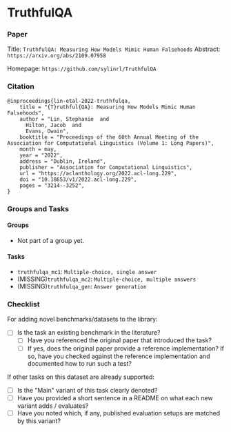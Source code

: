 # TruthfulQA

### Paper

Title: `TruthfulQA: Measuring How Models Mimic Human Falsehoods`
Abstract: `https://arxiv.org/abs/2109.07958`

Homepage: `https://github.com/sylinrl/TruthfulQA`

### Citation

```
@inproceedings{lin-etal-2022-truthfulqa,
    title = "{T}ruthful{QA}: Measuring How Models Mimic Human Falsehoods",
    author = "Lin, Stephanie  and
      Hilton, Jacob  and
      Evans, Owain",
    booktitle = "Proceedings of the 60th Annual Meeting of the Association for Computational Linguistics (Volume 1: Long Papers)",
    month = may,
    year = "2022",
    address = "Dublin, Ireland",
    publisher = "Association for Computational Linguistics",
    url = "https://aclanthology.org/2022.acl-long.229",
    doi = "10.18653/v1/2022.acl-long.229",
    pages = "3214--3252",
}
```

### Groups and Tasks

#### Groups

* Not part of a group yet.

#### Tasks

* `truthfulqa_mc1`: `Multiple-choice, single answer`
* (MISSING)`truthfulqa_mc2`: `Multiple-choice, multiple answers`
* (MISSING)`truthfulqa_gen`: `Answer generation`

### Checklist

For adding novel benchmarks/datasets to the library:

* [ ] Is the task an existing benchmark in the literature?
    * [ ] Have you referenced the original paper that introduced the task?
    * [ ] If yes, does the original paper provide a reference implementation? If so, have you checked against the reference implementation and documented how to run such a test?

If other tasks on this dataset are already supported:

* [ ] Is the "Main" variant of this task clearly denoted?
* [ ] Have you provided a short sentence in a README on what each new variant adds / evaluates?
* [ ] Have you noted which, if any, published evaluation setups are matched by this variant?

